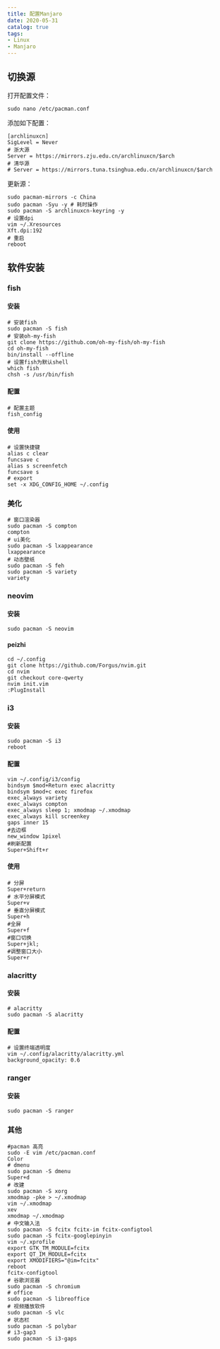 ```yaml
---
title: 配置Manjaro
date: 2020-05-31
catalog: true
tags:
- Linux
- Manjaro
---
```


## 切换源

打开配置文件：

```shell
sudo nano /etc/pacman.conf
```

添加如下配置：

```
[archlinuxcn]
SigLevel = Never
# 浙大源
Server = https://mirrors.zju.edu.cn/archlinuxcn/$arch
# 清华源
# Server = https://mirrors.tuna.tsinghua.edu.cn/archlinuxcn/$arch
```
更新源：

```shell
sudo pacman-mirrors -c China
sudo pacman -Syu -y # 耗时操作
sudo pacman -S archlinuxcn-keyring -y
# 设置dpi
vim ~/.Xresources
Xft.dpi:192
# 重启
reboot
```

## 软件安装


### fish

#### 安装

```shell
# 安装fish
sudo pacman -S fish
# 安装oh-my-fish
git clone https://github.com/oh-my-fish/oh-my-fish
cd oh-my-fish
bin/install --offline
# 设置fish为默认shell
which fish
chsh -s /usr/bin/fish
```
#### 配置

```shell
# 配置主题
fish_config
```

#### 使用

```shell
# 设置快捷键
alias c clear
funcsave c
alias s screenfetch
funcsave s
# export
set -x XDG_CONFIG_HOME ~/.config
```

### 美化

```shell
# 窗口渲染器
sudo pacman -S compton
compton
# ui美化
sudo pacman -S lxappearance
lxappearance
# 动态壁纸
sudo pacman -S feh
sudo pacman -S variety
variety
```
### neovim

#### 安装

```shell
sudo pacman -S neovim
```
#### peizhi
```shell
cd ~/.config
git clone https://github.com/Forgus/nvim.git
cd nvim
git checkout core-qwerty
nvim init.vim
:PlugInstall
```


### i3

#### 安装

```shell
sudo pacman -S i3
reboot
```

#### 配置

```shell
vim ~/.config/i3/config
bindsym $mod+Return exec alacritty
bindsym $mod+c exec firefox
exec_always variety
exec_always compton
exec_always sleep 1; xmodmap ~/.xmodmap
exec_always kill screenkey
gaps inner 15
#去边框
new_window 1pixel
#刷新配置
Super+Shift+r
```

#### 使用

```shell
# 分屏
Super+return
# 水平分屏模式
Super+v
# 垂直分屏模式
Super+h
#全屏
Super+f
#窗口切换
Super+jkl;
#调整窗口大小
Super+r
```

### alacritty

#### 安装

```shell
# alacritty
sudo pacman -S alacritty
```

#### 配置

```shell
# 设置终端透明度
vim ~/.config/alacritty/alacritty.yml
background_opacity: 0.6
```
### ranger

#### 安装

```shell
sudo pacman -S ranger
```


### 其他

```shell
#pacman 高亮
sudo -E vim /etc/pacman.conf
Color
# dmenu
sudo pacman -S dmenu
Super+d
# 改建
sudo pacman -S xorg
xmodmap -pke > ~/.xmodmap
vim ~/.xmodmap
xev
xmodmap ~/.xmodmap
# 中文输入法
sudo pacman -S fcitx fcitx-im fcitx-configtool
sudo pacman -S fcitx-googlepinyin
vim ~/.xprofile
export GTK_TM_MODULE=fcitx
export QT_IM_MODULE=fcitx
export XMODIFIERS="@im=fcitx"
reboot
fcitx-configtool
# 谷歌浏览器
sudo pacman -S chromium
# office
sudo pacman -S libreoffice
# 视频播放软件
sudo pacman -S vlc 
# 状态栏
sudo pacman -S polybar
# i3-gap3
sudo pacman -S i3-gaps
```


